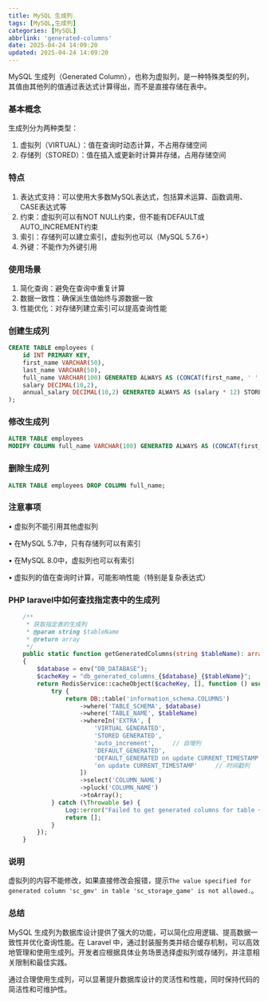 ```yaml
---
title: MySQL 生成列
tags: [MySQL,生成列]
categories: [MySQL]
abbrlink: 'generated-columns'
date: 2025-04-24 14:09:20
updated: 2025-04-24 14:09:20
---
```


MySQL 生成列（Generated Column），也称为虚拟列，是一种特殊类型的列，其值由其他列的值通过表达式计算得出，而不是直接存储在表中。

### 基本概念

生成列分为两种类型：
1. 虚拟列（VIRTUAL）：值在查询时动态计算，不占用存储空间
2. 存储列（STORED）：值在插入或更新时计算并存储，占用存储空间

### 特点

1. 表达式支持：可以使用大多数MySQL表达式，包括算术运算、函数调用、CASE表达式等
2. 约束：虚拟列可以有NOT NULL约束，但不能有DEFAULT或AUTO_INCREMENT约束
3. 索引：存储列可以建立索引，虚拟列也可以（MySQL 5.7.6+）
4. 外键：不能作为外键引用

### 使用场景

1. 简化查询：避免在查询中重复计算
2. 数据一致性：确保派生值始终与源数据一致
3. 性能优化：对存储列建立索引可以提高查询性能

### 创建生成列

```sql
CREATE TABLE employees (
    id INT PRIMARY KEY,
    first_name VARCHAR(50),
    last_name VARCHAR(50),
    full_name VARCHAR(100) GENERATED ALWAYS AS (CONCAT(first_name, ' ', last_name)) VIRTUAL,
    salary DECIMAL(10,2),
    annual_salary DECIMAL(10,2) GENERATED ALWAYS AS (salary * 12) STORED
);
```

### 修改生成列

```sql
ALTER TABLE employees 
MODIFY COLUMN full_name VARCHAR(100) GENERATED ALWAYS AS (CONCAT(first_name, ' ', last_name, ' (Employee)')) VIRTUAL;
```

### 删除生成列

```sql
ALTER TABLE employees DROP COLUMN full_name;
```

### 注意事项

• 虚拟列不能引用其他虚拟列

• 在MySQL 5.7中，只有存储列可以有索引

• 在MySQL 8.0中，虚拟列也可以有索引

• 虚拟列的值在查询时计算，可能影响性能（特别是复杂表达式）

### PHP laravel中如何查找指定表中的生成列

```php
	/**
     * 获取指定表的生成列
     * @param string $tableName
     * @return array
     */
    public static function getGeneratedColumns(string $tableName): array
    {
        $database = env("DB_DATABASE");
        $cacheKey = "db_generated_columns_{$database}_{$tableName}";
        return RedisService::cacheObject($cacheKey, [], function () use ($tableName, $database) {
            try {
                return DB::table('information_schema.COLUMNS')
                    ->where('TABLE_SCHEMA', $database)
                    ->where('TABLE_NAME', $tableName)
                    ->whereIn('EXTRA', [
                        'VIRTUAL GENERATED',
                        'STORED GENERATED',
                        'auto_increment',     // 自增列
                        'DEFAULT_GENERATED',
                        'DEFAULT_GENERATED on update CURRENT_TIMESTAMP',    // 时间戳列
                        'on update CURRENT_TIMESTAMP'     // 时间戳列
                    ])
                    ->select('COLUMN_NAME')
                    ->pluck('COLUMN_NAME')
                    ->toArray();
            } catch (\Throwable $e) {
                Log::error("Failed to get generated columns for table {$tableName} in database {$database}: " . $e->getMessage());
                return [];
            }
        });
    }
```

### 说明
虚拟列的内容不能修改，如果直接修改会报错，提示`The value specified for generated column 'sc_gmv' in table 'sc_storage_game' is not allowed.`。

### 总结
MySQL 生成列为数据库设计提供了强大的功能，可以简化应用逻辑、提高数据一致性并优化查询性能。在 Laravel 中，通过封装服务类并结合缓存机制，可以高效地管理和使用生成列。开发者应根据具体业务场景选择虚拟列或存储列，并注意相关限制和最佳实践。

通过合理使用生成列，可以显著提升数据库设计的灵活性和性能，同时保持代码的简洁性和可维护性。
